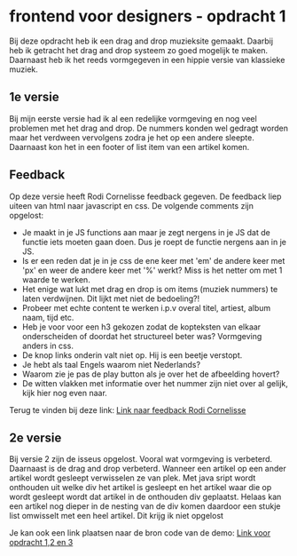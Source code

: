 # frontend voor designers - opdracht 1
Bij deze opdracht heb ik een drag and drop muzieksite gemaakt. Daarbij heb ik getracht het drag and drop systeem zo goed mogelijk te maken. Daarnaast heb ik het reeds vormgegeven in een hippie versie van klassieke muziek.

## 1e versie
Bij mijn eerste versie had ik al een redelijke vormgeving en nog veel problemen met het drag and drop. De nummers konden wel gedragt worden maar het verdween vervolgens zodra je het op een andere sleepte. Daarnaast kon het in een footer of list item van een artikel komen.

## Feedback
Op deze versie heeft Rodi Cornelisse feedback gegeven. De feedback liep uiteen van html naar javascript en css. De volgende comments zijn opgelost:
* Je maakt in je JS functions aan maar je zegt nergens in je JS dat de functie iets moeten gaan doen. Dus je roept de functie nergens aan in je JS.
* Is er een reden dat je in je css de ene keer met 'em' de andere keer met 'px' en weer de andere keer met '%' werkt? Miss is het netter om met 1 waarde te werken.
* Het enige wat lukt met drag en drop is om items (muziek nummers) te laten verdwijnen. Dit lijkt met niet de bedoeling?!
* Probeer met echte content te werken i.p.v overal titel, artiest, album naam, tijd etc.
* Heb je voor voor een h3 gekozen zodat de kopteksten van elkaar onderscheiden of doordat het structureel beter was? Vormgeving anders in css.
* De knop links onderin valt niet op. Hij is een beetje verstopt.
* Je hebt als taal Engels waarom niet Nederlands?
* Waarom zie je pas de play button als je over het de afbeelding hovert?
* De witten vlakken met informatie over het nummer zijn niet over al gelijk, kijk hier nog even naar.

Terug te vinden bij deze link:
[Link naar feedback Rodi Cornelisse](https://github.com/JEDoedens/Opdracht1/issues?q=is%3Aissue+is%3Aclosed)


## 2e versie
Bij versie 2 zijn de isseus opgelost. Vooral wat vormgeving is verbeterd. Daarnaast is de drag and drop verbeterd. Wanneer een artikel op een ander artikel wordt gesleept verwisselen ze van plek. Met java sript wordt onthouden uit welke div het artikel is gesleept en het artikel waar die op wordt gesleept wordt dat artikel in de onthouden div geplaatst. Helaas kan een artikel nog dieper in de nesting van de div komen daardoor een stukje list omwisselt met een heel artikel. Dit krijg ik niet opgelost

Je kan ook een link plaatsen naar de bron code van de demo:
[Link voor opdracht 1,2 en 3](https://jedoedens.github.io/frontendvoordesigners/)
